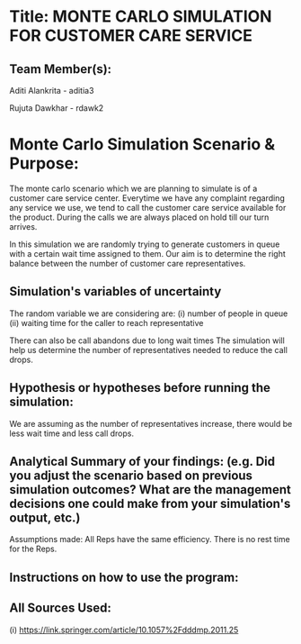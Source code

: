# Title: MONTE CARLO SIMULATION FOR CUSTOMER CARE SERVICE

## Team Member(s):
Aditi Alankrita - aditia3

Rujuta Dawkhar - rdawk2

# Monte Carlo Simulation Scenario & Purpose:
The monte carlo scenario which we are planning to simulate is of a customer care service center. Everytime we have any complaint regarding any service we use, we tend to call the customer care service available for the product. During the calls we are always placed on hold till our turn arrives. 

In this simulation we are randomly trying to generate customers in queue with a certain wait time assigned to them. Our aim is to determine the right balance between the number of customer care representatives.

## Simulation's variables of uncertainty
The random variable we are considering are:
(i) number of people in queue 
(ii) waiting time for the caller to reach representative

There can also be call abandons due to long wait times
The simulation will help us determine the number of representatives needed to reduce the call drops.

## Hypothesis or hypotheses before running the simulation:
We are assuming as the number of representatives increase, there would be less wait time and less call drops.

## Analytical Summary of your findings: (e.g. Did you adjust the scenario based on previous simulation outcomes?  What are the management decisions one could make from your simulation's output, etc.)

Assumptions made:
All Reps have the same efficiency.
There is no rest time for the Reps.

## Instructions on how to use the program:

## All Sources Used:

(i) https://link.springer.com/article/10.1057%2Fdddmp.2011.25

